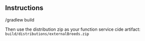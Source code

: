 ## Instructions

/gradlew build

Then use the distribution zip as your function service cide artifact:
`build/distributions/externalBreeds.zip`
